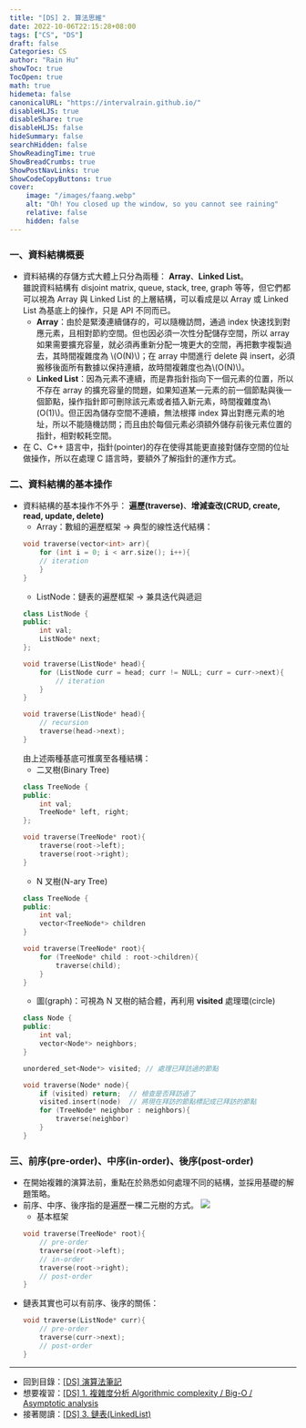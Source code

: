 ```yaml
---
title: "[DS] 2. 算法思維"
date: 2022-10-06T22:15:28+08:00
tags: ["CS", "DS"]
draft: false
Categories: CS
author: "Rain Hu"
showToc: true
TocOpen: true
math: true
hidemeta: false
canonicalURL: "https://intervalrain.github.io/"
disableHLJS: true
disableShare: true
disableHLJS: false
hideSummary: false
searchHidden: false
ShowReadingTime: true
ShowBreadCrumbs: true
ShowPostNavLinks: true
ShowCodeCopyButtons: true
cover:
    image: "/images/faang.webp"
    alt: "Oh! You closed up the window, so you cannot see raining"
    relative: false
    hidden: false
---
```

### 一、資料結構概要
+ 資料結構的存儲方式大體上只分為兩種： **Array**、**Linked List**。  
雖說資料結構有 disjoint matrix, queue, stack, tree, graph 等等，但它們都可以視為 Array 與 Linked List 的上層結構，可以看成是以 Array 或 Linked List 為基底上的操作，只是 API 不同而已。
    + **Array**：由於是緊湊連續儲存的，可以隨機訪問，通過 index 快速找到對應元素，且相對節約空間。但也因必須一次性分配儲存空間，所以 array 如果需要擴充容量，就必須再重新分配一塊更大的空間，再把數孛複製過去，其時間複雜度為 \\(O(N)\\)；在 array 中間進行 delete 與 insert，必須搬移後面所有數據以保持連續，故時間複雜度也為\\(O(N)\\)。
    + **Linked List**：因為元素不連續，而是靠指針指向下一個元素的位置，所以不存在 array 的擴充容量的問題，如果知道某一元素的前一個節點與後一個節點，操作指針即可刪除該元素或者插入新元素，時間複雜度為\\(O(1)\\)。但正因為儲存空間不連續，無法根擇 index 算出對應元素的地址，所以不能隨機訪問；而且由於每個元素必須額外儲存前後元素位置的指針，相對較耗空間。
+ 在 C、C++ 語言中，指針(pointer)的存在使得其能更直接對儲存空間的位址做操作，所以在處理 C 語言時，要額外了解指針的運作方式。
### 二、資料結構的基本操作
+ 資料結構的基本操作不外乎： **遍歷(traverse)**、**增減查改(CRUD, create, read, update, delete)**
    + Array：數組的遍歷框架 -> 典型的線性迭代結構：
    ```C++
    void traverse(vector<int> arr){
        for (int i = 0; i < arr.size(); i++){
        // iteration
        }
    }
    ```
    + ListNode：鏈表的遍歷框架 -> 兼具迭代與遞迴
    ```C++
    class ListNode {
    public:
        int val;
        ListNode* next;
    };

    void traverse(ListNode* head){
        for (ListNode curr = head; curr != NULL; curr = curr->next){
            // iteration
        }
    }

    void traverse(ListNode* head){
        // recursion 
        traverse(head->next);
    }
    ```
    由上述兩種基底可推廣至各種結構：
    + 二叉樹(Binary Tree)
    ```C++
    class TreeNode {
    public:
        int val;
        TreeNode* left, right;
    };

    void traverse(TreeNode* root){
        traverse(root->left);
        traverse(root->right);
    }
    ```
    + N 叉樹(N-ary Tree)
    ```C++
    class TreeNode {
    public:
        int val;
        vector<TreeNode*> children
    }

    void traverse(TreeNode* root){
        for (TreeNode* child : root->children){
            traverse(child);
        }
    }
    ```
    + 圖(graph)：可視為 N 叉樹的結合體，再利用 **visited** 處理環(circle)
    ```C++
    class Node {
    public:
        int val;
        vector<Node*> neighbors;
    }

    unordered_set<Node*> visited; // 處理已拜訪過的節點
    
    void traverse(Node* node){
        if (visited) return;  // 檢查是否拜訪過了
        visited.insert(node)  // 將現在拜訪的節點標記成已拜訪的節點
        for (TreeNode* neighbor : neighbors){
            traverse(neighbor)
        }
    }
    ```
### 三、前序(pre-order)、中序(in-order)、後序(post-order)
+ 在開始複雜的演算法前，重點在於熟悉如何處理不同的結構，並採用基礎的解題策略。
+ 前序、中序、後序指的是遍歷一棵二元樹的方式。
    ![](https://i.ytimg.com/vi/WLvU5EQVZqY/maxresdefault.jpg)
    + 基本框架
    ```C++
    void traverse(TreeNode* root){
        // pre-order
        traverse(root->left);
        // in-order
        traverse(root->right);
        // post-order
    }
    ```
+ 鏈表其實也可以有前序、後序的關係：
    ```C++
    void traverse(ListNode* curr){
        // pre-order
        traverse(curr->next);
        // post-order
    }
    ```

---
+ 回到目錄：[[DS] 演算法筆記](/posts/cs/algo)  
+ 想要複習：[[DS] 1. 複雜度分析 Algorithmic complexity / Big-O / Asymptotic analysis](/posts/cs/algo/bigo)
+ 接著閱讀：[[DS] 3. 鏈表(LinkedList)](/posts/cs/algo/linked_list)